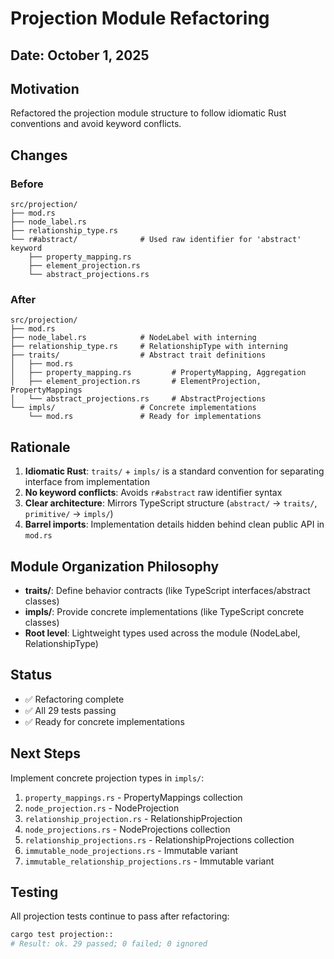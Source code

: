 # Projection Module Refactoring

## Date: October 1, 2025

## Motivation

Refactored the projection module structure to follow idiomatic Rust conventions and avoid keyword conflicts.

## Changes

### Before

```
src/projection/
├── mod.rs
├── node_label.rs
├── relationship_type.rs
└── r#abstract/              # Used raw identifier for 'abstract' keyword
    ├── property_mapping.rs
    ├── element_projection.rs
    └── abstract_projections.rs
```

### After

```
src/projection/
├── mod.rs
├── node_label.rs            # NodeLabel with interning
├── relationship_type.rs     # RelationshipType with interning
├── traits/                  # Abstract trait definitions
│   ├── mod.rs
│   ├── property_mapping.rs         # PropertyMapping, Aggregation
│   ├── element_projection.rs       # ElementProjection, PropertyMappings
│   └── abstract_projections.rs     # AbstractProjections
└── impls/                   # Concrete implementations
    └── mod.rs               # Ready for implementations
```

## Rationale

1. **Idiomatic Rust**: `traits/` + `impls/` is a standard convention for separating interface from implementation
2. **No keyword conflicts**: Avoids `r#abstract` raw identifier syntax
3. **Clear architecture**: Mirrors TypeScript structure (`abstract/` → `traits/`, `primitive/` → `impls/`)
4. **Barrel imports**: Implementation details hidden behind clean public API in `mod.rs`

## Module Organization Philosophy

- **traits/**: Define behavior contracts (like TypeScript interfaces/abstract classes)
- **impls/**: Provide concrete implementations (like TypeScript concrete classes)
- **Root level**: Lightweight types used across the module (NodeLabel, RelationshipType)

## Status

- ✅ Refactoring complete
- ✅ All 29 tests passing
- ✅ Ready for concrete implementations

## Next Steps

Implement concrete projection types in `impls/`:

1. `property_mappings.rs` - PropertyMappings collection
2. `node_projection.rs` - NodeProjection
3. `relationship_projection.rs` - RelationshipProjection
4. `node_projections.rs` - NodeProjections collection
5. `relationship_projections.rs` - RelationshipProjections collection
6. `immutable_node_projections.rs` - Immutable variant
7. `immutable_relationship_projections.rs` - Immutable variant

## Testing

All projection tests continue to pass after refactoring:

```bash
cargo test projection::
# Result: ok. 29 passed; 0 failed; 0 ignored
```
